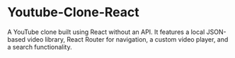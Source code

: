 # Youtube-Clone-React
A YouTube clone built using React without an API. It features a local JSON-based video library, React Router for navigation, a custom video player, and a search functionality.
